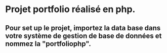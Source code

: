 # Projet portfolio réalisé en php.

## Pour set up le projet, importez la data base dans votre système de gestion de base de données et nommez la "portfoliophp".
